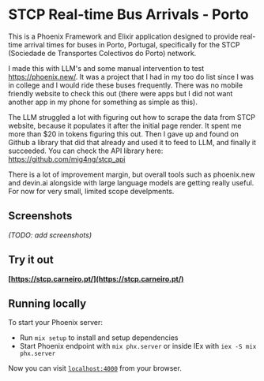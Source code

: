 # STCP Real-time Bus Arrivals - Porto

This is a Phoenix Framework and Elixir application designed to provide real-time arrival times for buses in Porto, Portugal, specifically for the STCP (Sociedade de Transportes Colectivos do Porto) network.

I made this with LLM's and some manual intervention to test <https://phoenix.new/>. It was a project that I had in my too do list since I was in college and I would ride these buses frequently. There was no mobile friendly website to check this out (there were apps but I did not want another app in my phone for something as simple as this).

The LLM struggled a lot with figuring out how to scrape the data from STCP website, because it populates it after the initial page render. It spent me more than $20 in tokens figuring this out. Then I gave up and found on Github a library that did that already and used it to feed to LLM, and finally it succeeded. You can check the API library here: https://github.com/mig4ng/stcp_api

There is a lot of improvement margin, but overall tools such as phoenix.new and devin.ai alongside with large language models are getting really useful. For now for very small, limited scope develpments.

## Screenshots

*(TODO: add screenshots)*

## Try it out

**[https://stcp.carneiro.pt/](https://stcp.carneiro.pt/)**

## Running locally

To start your Phoenix server:

* Run `mix setup` to install and setup dependencies
* Start Phoenix endpoint with `mix phx.server` or inside IEx with `iex -S mix phx.server`

Now you can visit [`localhost:4000`](http://localhost:4000) from your browser.
